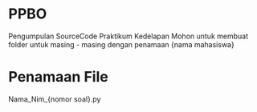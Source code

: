 # PPBO
Pengumpulan SourceCode Praktikum Kedelapan
Mohon untuk membuat folder untuk masing - masing dengan penamaan {nama mahasiswa}
# Penamaan File
Nama_Nim_{nomor soal}.py
